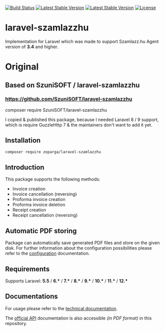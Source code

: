 [![Build Status](https://travis-ci.com/zoparga/laravel-szamlazzhu.svg?branch=master)](https://travis-ci.com/zoparga/laravel-szamlazzhu)
[![Latest Stable Version](https://poser.pugx.org/zoparga/laravel-szamlazzhu/version)](https://packagist.org/packages/zoparga/laravel-szamlazzhu)
[![Latest Stable Version](https://poser.pugx.org/zoparga/laravel-szamlazzhu/downloads)](https://packagist.org/packages/zoparga/laravel-szamlazzhu)
[![License](https://poser.pugx.org/zoparga/laravel-szamlazzhu/license)](https://packagist.org/packages/zoparga/laravel-szamlazzhu)

# laravel-szamlazzhu

Implementation for Laravel which was made to support Szamlazz.hu Agent version of **3.4** and higher.

# Original

## Based on SzuniSOFT / laravel-szamlazzhu

### https://github.com/SzuniSOFT/laravel-szamlazzhu

composer require SzuniSOFT/laravel-szamlazzhu

I copied & published this package, because I needed Laravel 8 / 9 support,
which is require GuzzleHttp 7 & the maintainers don't want to add it yet.

## Installation

```bash
composer require zoparga/laravel-szamlazzhu
```

## Introduction

This package supports the following methods:

- Invoice creation
- Invoice cancellation (reversing)
- Proforma invoice creation
- Proforma invoice deletion
- Receipt creation
- Receipt cancellation (reversing)

## Automatic PDF storing

Package can automatically save generated PDF files and store on the given disk. For further information about the configuration possibilities please refer to the [configuration](doc/technical/config.md) documentation.

## Requirements

Supports Laravel: **5.5** / **6.\*** / **7.\*** / **8.\*** / **9.\*** / **10.\*** / **11.\*** / **12.\***

## Documentations

For usage please refer to the [technical documentation](doc/technical/documentation.md).

The [official API](doc/official/Technical_Documentation_invoicing.pdf) documentation is also accessible _(in PDF format)_ in this repository.
